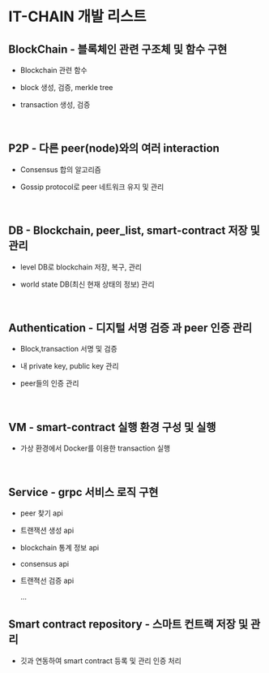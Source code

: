 # IT-CHAIN 개발 리스트



## BlockChain - 블록체인 관련 구조체 및 함수 구현 

- Blockchain 관련 함수

- block 생성, 검증, merkle tree

- transaction 생성, 검증

  ​

## P2P - 다른 peer(node)와의 여러 interaction

- Consensus 합의 알고리즘

- Gossip protocol로 peer 네트워크 유지 및 관리

  ​

## DB - Blockchain, peer_list, smart-contract 저장 및 관리  

- level DB로 blockchain 저장, 복구, 관리

- world state DB(최신 현재 상태의 정보) 관리

  ​

## Authentication - 디지털 서명 검증 과 peer 인증 관리

- Block,transaction 서명 및 검증

- 내 private key, public key 관리

- peer들의 인증 관리 

  ​

## VM - smart-contract 실행 환경 구성 및 실행

- 가상 환경에서 Docker를 이용한 transaction 실행 

  ​

## Service - grpc 서비스 로직 구현

-  peer 찾기 api

- 트랜잭션 생성 api

- blockchain 통계 정보 api

- consensus api

- 트랜젹선 검증 api

  ...

## Smart contract repository - 스마트 컨트랙 저장 및 관리

- 깃과 연동하여 smart contract 등록 및 관리 인증 처리

